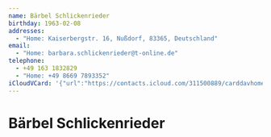 ```yaml
---
name: Bärbel Schlickenrieder
birthday: 1963-02-08
addresses:
  - "Home: Kaiserbergstr. 16, Nußdorf, 83365, Deutschland"
email:
  - "Home: barbara.schlickenrieder@t-online.de"
telephone:
  - +49 163 1832829
  - "Home: +49 8669 7893352"
iCloudVCard: '{"url":"https://contacts.icloud.com/311500889/carddavhome/card/4afc27f1-9054-11e5-acd2-0e796c342b6f.vcf","etag":"\"kmfhafgx\"","data":"BEGIN:VCARD\r\nVERSION:3.0\r\nFN:\r\nN:Schlickenrieder;Bärbel;;;\r\nUID:4afc27f1-9054-11e5-acd2-0e796c342b6f\r\nBDAY;VALUE=date:1963-02-08\r\nADR;TYPE=HOME:;;Kaiserbergstr. 16;Nußdorf;;83365;Deutschland;\r\nPRODID:ez-vcard 0.9.13-fc\r\nREV:2025-04-03T22:18:54Z\r\nORG:;\r\nEMAIL;TYPE=HOME:barbara.schlickenrieder@t-online.de\r\nTEL;TYPE=CELL:+49 163 1832829\r\nTEL;TYPE=HOME:+49 8669 7893352\r\nEND:VCARD"}'
---
```

# Bärbel Schlickenrieder